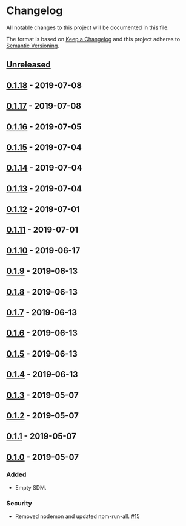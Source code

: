# Changelog

All notable changes to this project will be documented in this file.

The format is based on [Keep a Changelog](http://keepachangelog.com/)
and this project adheres to [Semantic Versioning](http://semver.org/).

## [Unreleased](https://github.com/atomist-seeds/empty-sdm/compare/0.1.18...HEAD)

## [0.1.18](https://github.com/atomist-seeds/empty-sdm/compare/0.1.17...0.1.18) - 2019-07-08

## [0.1.17](https://github.com/atomist-seeds/empty-sdm/compare/0.1.16...0.1.17) - 2019-07-08

## [0.1.16](https://github.com/atomist-seeds/empty-sdm/compare/0.1.15...0.1.16) - 2019-07-05

## [0.1.15](https://github.com/atomist-seeds/empty-sdm/compare/0.1.14...0.1.15) - 2019-07-04

## [0.1.14](https://github.com/atomist-seeds/empty-sdm/compare/0.1.13...0.1.14) - 2019-07-04

## [0.1.13](https://github.com/atomist-seeds/empty-sdm/compare/0.1.12...0.1.13) - 2019-07-04

## [0.1.12](https://github.com/atomist-seeds/empty-sdm/compare/0.1.11...0.1.12) - 2019-07-01

## [0.1.11](https://github.com/atomist-seeds/empty-sdm/compare/0.1.10...0.1.11) - 2019-07-01

## [0.1.10](https://github.com/atomist-seeds/empty-sdm/compare/0.1.9...0.1.10) - 2019-06-17

## [0.1.9](https://github.com/atomist-seeds/empty-sdm/compare/0.1.8...0.1.9) - 2019-06-13

## [0.1.8](https://github.com/atomist-seeds/empty-sdm/compare/0.1.7...0.1.8) - 2019-06-13

## [0.1.7](https://github.com/atomist-seeds/empty-sdm/compare/0.1.6...0.1.7) - 2019-06-13

## [0.1.6](https://github.com/atomist-seeds/empty-sdm/compare/0.1.5...0.1.6) - 2019-06-13

## [0.1.5](https://github.com/atomist-seeds/empty-sdm/compare/0.1.4...0.1.5) - 2019-06-13

## [0.1.4](https://github.com/atomist-seeds/empty-sdm/compare/0.1.3...0.1.4) - 2019-06-13

## [0.1.3](https://github.com/atomist-seeds/empty-sdm/compare/0.1.2...0.1.3) - 2019-05-07

## [0.1.2](https://github.com/atomist-seeds/empty-sdm/compare/0.1.1...0.1.2) - 2019-05-07

## [0.1.1](https://github.com/atomist-seeds/empty-sdm/compare/0.1.0...0.1.1) - 2019-05-07

## [0.1.0](https://github.com/atomist-seeds/empty-sdm/tree/0.1.0) - 2019-05-07

### Added

-   Empty SDM.

### Security

-   Removed nodemon and updated npm-run-all. [#15](https://github.com/atomist-seeds/empty-sdm/issues/15)
